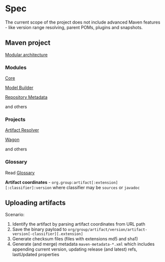# Spec

The current scope of the project does not include advanced Maven features -
like version range resolving, parent POMs, plugins and snapshots.


## Maven project

[Modular architecture](https://maven.apache.org/ref/3.6.3/)

### Modules

[Core](https://maven.apache.org/ref/3.6.3/maven-core/index.html)

[Model Builder](https://maven.apache.org/ref/3.6.3/maven-model-builder/index.html)

[Repository Metadata](https://maven.apache.org/ref/3.6.3/maven-repository-metadata/index.html)

and others

### Projects

[Artifact Resolver](https://maven.apache.org/resolver/index.html)

[Wagon](https://maven.apache.org/wagon/index.html)

and others

### Glossary

Read [Glossary](https://maven.apache.org/glossary.html)

**Artifact coordinates** - `org.group:artifact[:extension][:classifier]:version`
where classifier may be `sources` or `javadoc`

## Uploading artifacts

Scenario:
1. Identify the artifact by parsing artifact coordinates from URL path
2. Save the binary payload to `org/group/artifact/version/artifact-version[-classifier][.extension]`
3. Generate checksum files (files with extensions md5 and sha1)
4. Generate (and merge) metadata `maven-metadata-*.xml` which includes appending current version,
updating release (and latest) refs, lastUpdated properties
